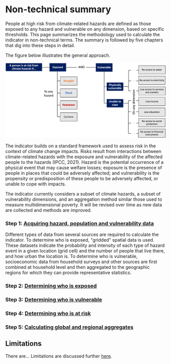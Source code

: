 # Non-technical summary

People at high risk from climate-related hazards are defined as those exposed to any hazard and vulnerable on any dimension, based on specific thresholds. This page summarizes the methodology used to calculate the indicator in non-technical terms. The summary is followed by five chapters that dig into these steps in detail.

The figure below illustrates the general approach.

![Summary](docs/images/summary.png "Summary of method")

The indicator builds on a standard framework used to assess risk in the context of climate change impacts. Risks result from interactions between climate-related hazards with the exposure and vulnerability of the affected people to the hazards (IPCC, 2021). Hazard is the potential occurrence of a physical event that may cause welfare losses; exposure is the presence of people in places that could be adversely affected; and vulnerability is the propensity or predisposition of these people to be adversely affected, or unable to cope with impacts. 

The indicator currently considers a subset of climate hazards, a subset of vulnerability dimensions, and an aggregation method similar those used to measure multidimensional poverty. It will be revised over time as new data are collected and methods are improved.

### Step 1: [Acquiring hazard, population and vulnerability data](1_data)

Different types of data from several sources are required to calculate the indicator. To determine who is exposed, "gridded" spatial data is used. These datasets indicate the probability and intensity of each type of hazard event in a given location (grid cell) and the number of people that live there, and how urban the location is. To determine who is vulnerable, socioeconomic data from household surveys and other sources are first combined at household level and then aggregated to the geographic regions for which they can provide  representative statistics.

### Step 2: [Determining who is exposed](2_exposure)

### Step 3: [Determining who is vulnerable](3_vulnerability)

### Step 4: [Determining who is at risk](4_risk)

### Step 5: [Calculating global and regional aggregates](5_aggregates)

## Limitations
There are... Limitations are discussed further [here](limitations).
